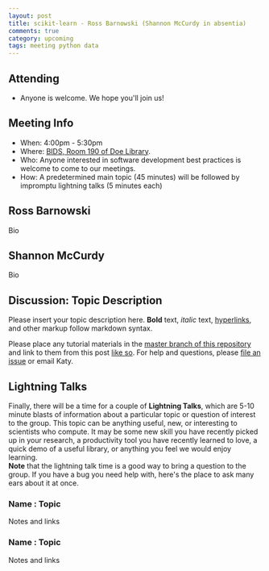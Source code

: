 ```yaml
---
layout: post
title: scikit-learn - Ross Barnowski (Shannon McCurdy in absentia)
comments: true
category: upcoming
tags: meeting python data
---
```


## Attending

- Anyone is welcome. We hope you'll join us!

## Meeting Info

- When: 4:00pm - 5:30pm
- Where: [BIDS, Room 190 of Doe Library](https://bids.berkeley.edu).
- Who: Anyone interested in software development best practices is welcome to come to our meetings.
- How: A predetermined main topic (45 minutes) will be followed by impromptu lightning talks (5 minutes each)

## Ross Barnowski

Bio

## Shannon McCurdy

Bio


## Discussion: Topic Description

Please insert your topic description here. **Bold** text, _italic_ text, 
[hyperlinks](www.google.com), and other markup follow markdown syntax. 

Please place any tutorial materials in the 
[master branch of this repository](https://github.com/thehackerwithin/berkeley/tree/master) 
and link to them from this post 
[like so](https://github.com/thehackerwithin/berkeley/tree/master/IPython). 
For help 
and questions, please 
[file an issue](https://github.com/thehackerwithin/berkeley/issues/new) 
or email Katy.


## Lightning Talks

Finally, there will be a time for a couple of **Lightning Talks**, which are 
5-10 minute blasts of information about a particular topic or question of 
interest to the group.  This topic can be anything useful, new, or interesting 
to scientists who compute. It may be some new skill you have recently picked up 
in your research, a productivity tool you have recently learned to love, a 
quick demo of a useful library, or anything you feel we would enjoy learning.  
**Note** that the lightning talk time is a good way to bring a question to the 
group. If you have a bug you need help with, here's the place to ask many ears 
about it at once.  


### Name : Topic 

Notes and links

### Name : Topic

Notes and links
